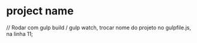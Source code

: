 # project name

// Rodar com gulp build / gulp watch, trocar nome do projeto no gulpfile.js, na linha 11;